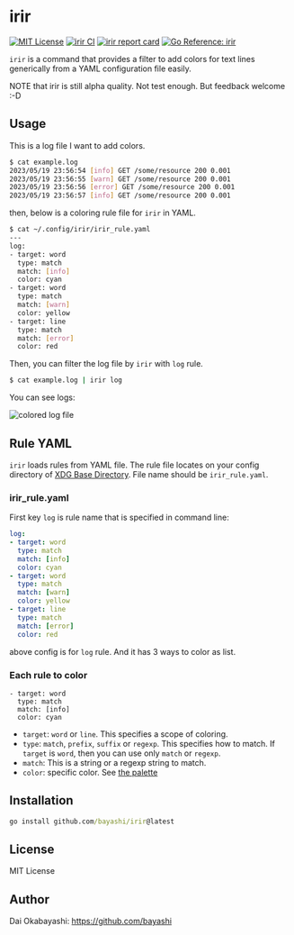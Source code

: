 # irir

<a href="https://github.com/bayashi/irir/blob/main/LICENSE" title="irir License"><img src="https://img.shields.io/badge/LICENSE-MIT-GREEN.png" alt="MIT License"></a>
<a href="https://github.com/bayashi/irir/actions" title="irir CI"><img src="https://github.com/bayashi/irir/workflows/main/badge.svg" alt="irir CI"></a>
<a href="https://goreportcard.com/report/github.com/bayashi/irir" title="irir report card" target="_blank"><img src="https://goreportcard.com/badge/github.com/bayashi/irir" alt="irir report card"></a>
<a href="https://pkg.go.dev/github.com/bayashi/irir" title="Go irir package reference" target="_blank"><img src="https://pkg.go.dev/badge/github.com/bayashi/irir.svg" alt="Go Reference: irir"></a>

`irir` is a command that provides a filter to add colors for text lines generically from a YAML configuration file easily.

NOTE that irir is still alpha quality. Not test enough. But feedback welcome :-D

## Usage

This is a log file I want to add colors.

```sh
$ cat example.log
2023/05/19 23:56:54 [info] GET /some/resource 200 0.001
2023/05/19 23:56:55 [warn] GET /some/resource 200 0.001
2023/05/19 23:56:56 [error] GET /some/resource 200 0.001
2023/05/19 23:56:57 [info] GET /some/resource 200 0.001
```

then, below is a coloring rule file for `irir` in YAML.

```sh
$ cat ~/.config/irir/irir_rule.yaml
---
log:
- target: word
  type: match
  match: [info]
  color: cyan
- target: word
  type: match
  match: [warn]
  color: yellow
- target: line
  type: match
  match: [error]
  color: red
```

Then, you can filter the log file by `irir` with `log` rule.

```sh
$ cat example.log | irir log
```

You can see logs:

![colored log file](https://user-images.githubusercontent.com/42190/239714614-fa153eec-a47d-49c8-a5c2-f70dfce97838.png)

## Rule YAML

`irir` loads rules from YAML file. The rule file locates on your config directory of [XDG Base Directory](https://specifications.freedesktop.org/basedir-spec/basedir-spec-latest.html). File name should be `irir_rule.yaml`.

### irir_rule.yaml

First key `log` is rule name that is specified in command line:

```yaml
log:
- target: word
  type: match
  match: [info]
  color: cyan
- target: word
  type: match
  match: [warn]
  color: yellow
- target: line
  type: match
  match: [error]
  color: red
```

above config is for `log` rule. And it has 3 ways to color as list.

### Each rule to color

```
- target: word
  type: match
  match: [info]
  color: cyan
```

* `target`: `word` or `line`. This specifies a scope of coloring.
* `type`: `match`, `prefix`, `suffix` or `regexp`. This specifies how to match. If `target` is `word`, then you can use only `match` or `regexp`.
* `match`: This is a string or a regexp string to match.
* `color`: specific color. See [the palette](https://github.com/bayashi/irir/blob/main/color_palette.go)

## Installation

```cmd
go install github.com/bayashi/irir@latest
```

## License

MIT License

## Author

Dai Okabayashi: https://github.com/bayashi
